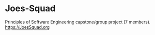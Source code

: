 # Joes-Squad
Principles of Software Engineering capstone/group project (7 members).
https://JoesSquad.org
